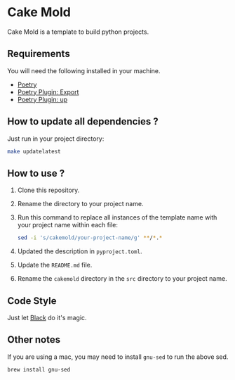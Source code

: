 # Cake Mold

Cake Mold is a template to build python projects.

## Requirements

You will need the following installed in your machine.

- [Poetry](https://python-poetry.org)
- [Poetry Plugin: Export](https://github.com/python-poetry/poetry-plugin-export)
- [Poetry Plugin: up](https://github.com/MousaZeidBaker/poetry-plugin-up)

## How to update all dependencies ?

Just run in your project directory:

```bash
make updatelatest
```

## How to use ?

1. Clone this repository.
2. Rename the directory to your project name.
3. Run this command to replace all instances of the template name with your
   project name within each file:

   ```bash
   sed -i 's/cakemold/your-project-name/g' **/*.*
   ```

4. Updated the description in `pyproject.toml`.
5. Update the `README.md` file.
6. Rename the `cakemold` directory in the `src` directory to your project name.

## Code Style

Just let [Black](https://github.com/psf/black) do it's magic.

## Other notes

If you are using a mac, you may need to install `gnu-sed` to run the above sed.

```bash
brew install gnu-sed
```
